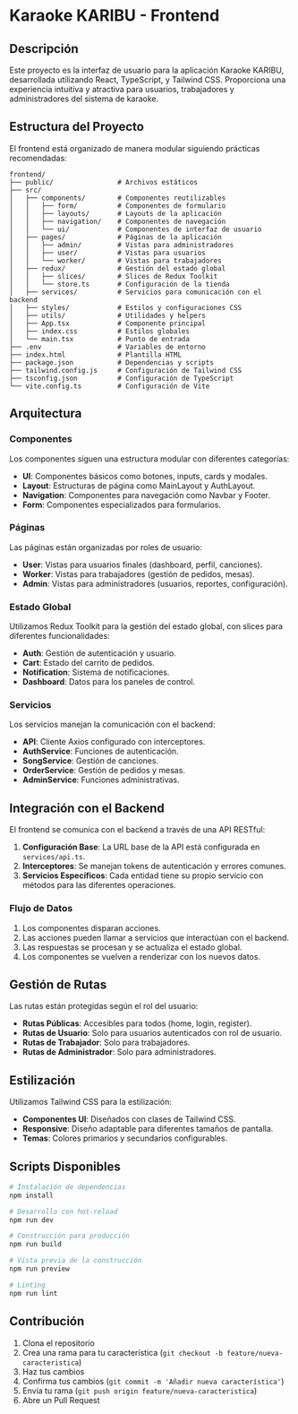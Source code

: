 # Karaoke KARIBU - Frontend

## Descripción

Este proyecto es la interfaz de usuario para la aplicación Karaoke KARIBU, desarrollada utilizando React, TypeScript, y Tailwind CSS. Proporciona una experiencia intuitiva y atractiva para usuarios, trabajadores y administradores del sistema de karaoke.

## Estructura del Proyecto

El frontend está organizado de manera modular siguiendo prácticas recomendadas:

```
frontend/
├── public/                # Archivos estáticos
├── src/
│   ├── components/        # Componentes reutilizables
│   │   ├── form/          # Componentes de formulario
│   │   ├── layouts/       # Layouts de la aplicación
│   │   ├── navigation/    # Componentes de navegación
│   │   └── ui/            # Componentes de interfaz de usuario
│   ├── pages/             # Páginas de la aplicación
│   │   ├── admin/         # Vistas para administradores
│   │   ├── user/          # Vistas para usuarios
│   │   └── worker/        # Vistas para trabajadores
│   ├── redux/             # Gestión del estado global
│   │   ├── slices/        # Slices de Redux Toolkit
│   │   └── store.ts       # Configuración de la tienda
│   ├── services/          # Servicios para comunicación con el backend
│   ├── styles/            # Estilos y configuraciones CSS
│   ├── utils/             # Utilidades y helpers
│   ├── App.tsx            # Componente principal
│   ├── index.css          # Estilos globales
│   └── main.tsx           # Punto de entrada
├── .env                   # Variables de entorno
├── index.html             # Plantilla HTML
├── package.json           # Dependencias y scripts
├── tailwind.config.js     # Configuración de Tailwind CSS
├── tsconfig.json          # Configuración de TypeScript
└── vite.config.ts         # Configuración de Vite
```

## Arquitectura

### Componentes

Los componentes siguen una estructura modular con diferentes categorías:

- **UI**: Componentes básicos como botones, inputs, cards y modales.
- **Layout**: Estructuras de página como MainLayout y AuthLayout.
- **Navigation**: Componentes para navegación como Navbar y Footer.
- **Form**: Componentes especializados para formularios.

### Páginas

Las páginas están organizadas por roles de usuario:

- **User**: Vistas para usuarios finales (dashboard, perfil, canciones).
- **Worker**: Vistas para trabajadores (gestión de pedidos, mesas).
- **Admin**: Vistas para administradores (usuarios, reportes, configuración).

### Estado Global

Utilizamos Redux Toolkit para la gestión del estado global, con slices para diferentes funcionalidades:

- **Auth**: Gestión de autenticación y usuario.
- **Cart**: Estado del carrito de pedidos.
- **Notification**: Sistema de notificaciones.
- **Dashboard**: Datos para los paneles de control.

### Servicios

Los servicios manejan la comunicación con el backend:

- **API**: Cliente Axios configurado con interceptores.
- **AuthService**: Funciones de autenticación.
- **SongService**: Gestión de canciones.
- **OrderService**: Gestión de pedidos y mesas.
- **AdminService**: Funciones administrativas.

## Integración con el Backend

El frontend se comunica con el backend a través de una API RESTful:

1. **Configuración Base**: La URL base de la API está configurada en `services/api.ts`.
2. **Interceptores**: Se manejan tokens de autenticación y errores comunes.
3. **Servicios Específicos**: Cada entidad tiene su propio servicio con métodos para las diferentes operaciones.

### Flujo de Datos

1. Los componentes disparan acciones.
2. Las acciones pueden llamar a servicios que interactúan con el backend.
3. Las respuestas se procesan y se actualiza el estado global.
4. Los componentes se vuelven a renderizar con los nuevos datos.

## Gestión de Rutas

Las rutas están protegidas según el rol del usuario:

- **Rutas Públicas**: Accesibles para todos (home, login, register).
- **Rutas de Usuario**: Solo para usuarios autenticados con rol de usuario.
- **Rutas de Trabajador**: Solo para trabajadores.
- **Rutas de Administrador**: Solo para administradores.

## Estilización

Utilizamos Tailwind CSS para la estilización:

- **Componentes UI**: Diseñados con clases de Tailwind CSS.
- **Responsive**: Diseño adaptable para diferentes tamaños de pantalla.
- **Temas**: Colores primarios y secundarios configurables.

## Scripts Disponibles

```bash
# Instalación de dependencias
npm install

# Desarrollo con hot-reload
npm run dev

# Construcción para producción
npm run build

# Vista previa de la construcción
npm run preview

# Linting
npm run lint
```

## Contribución

1. Clona el repositorio
2. Crea una rama para tu característica (`git checkout -b feature/nueva-caracteristica`)
3. Haz tus cambios
4. Confirma tus cambios (`git commit -m 'Añadir nueva característica'`)
5. Envía tu rama (`git push origin feature/nueva-caracteristica`)
6. Abre un Pull Request